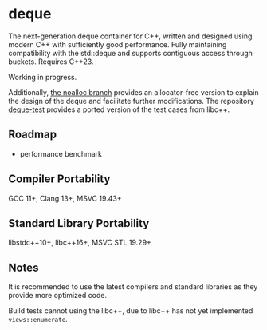 # deque

The next-generation deque container for C++, written and designed using modern C++ with sufficiently good performance. Fully maintaining compatibility with the std::deque and supports contiguous access through buckets. Requires C++23.

Working in progress.

Additionally, [the noalloc branch](https://github.com/YexuanXiao/deque/tree/noalloc) provides an allocator-free version to explain the design of the deque and facilitate further modifications. The repository [deque-test](https://github.com/yexuanXiao/deque-test) provides a ported version of the test cases from libc++.

## Roadmap

+ performance benchmark

## Compiler Portability

GCC 11+, Clang 13+, MSVC 19.43+

## Standard Library Portability

libstdc++10+, libc++16+, MSVC STL 19.29+

## Notes

It is recommended to use the latest compilers and standard libraries as they provide more optimized code.

Build tests cannot using the libc++, due to libc++ has not yet implemented `views::enumerate`.
